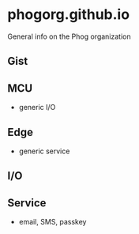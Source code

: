 # phogorg.github.io
General info on the Phog organization


## Gist


## MCU
- generic I/O


## Edge
- generic service


## I/O


## Service
- email, SMS, passkey
